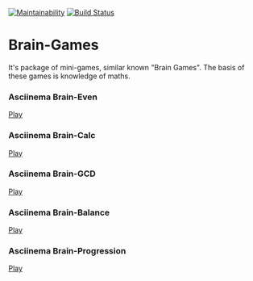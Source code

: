 [![Maintainability](https://api.codeclimate.com/v1/badges/26cfeb53f9b2a072c66e/maintainability)](https://codeclimate.com/github/8ar8az/Brain-Games-Hexlet/maintainability) [![Build Status](https://travis-ci.org/8ar8az/Brain-Games-Hexlet.svg?branch=master)](https://travis-ci.org/8ar8az/Brain-Games-Hexlet)

# Brain-Games
  
It's package of mini-games, similar known "Brain Games". The basis of these games is knowledge of maths.
  
### Asciinema Brain-Even
[Play](https://asciinema.org/a/8QfNvA9iJKKQUvRjF7vLXZ8zc)
  
### Asciinema Brain-Calc
[Play](https://asciinema.org/a/66rRs0bPsL8WoqYE9G3zGaYHF)

### Asciinema Brain-GCD
[Play](https://asciinema.org/a/fyuYdqb0UyLTHOP8vCypKIKef)

### Asciinema Brain-Balance
[Play](https://asciinema.org/a/pBTHHntevNtAZWwx6ZE8hNbu9)

### Asciinema Brain-Progression
[Play](https://asciinema.org/a/eB5bS76wfdUXY8mHw3tPfx3We)